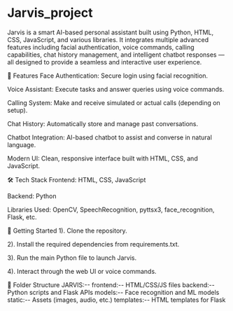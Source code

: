 # Jarvis_project

Jarvis is a smart AI-based personal assistant built using Python, HTML, CSS, JavaScript, and various libraries. It integrates multiple advanced features including facial authentication, voice commands, calling capabilities, chat history management, and intelligent chatbot responses — all designed to provide a seamless and interactive user experience.

🔑 Features
Face Authentication: Secure login using facial recognition.

Voice Assistant: Execute tasks and answer queries using voice commands.

Calling System: Make and receive simulated or actual calls (depending on setup).

Chat History: Automatically store and manage past conversations.

Chatbot Integration: AI-based chatbot to assist and converse in natural language.

Modern UI: Clean, responsive interface built with HTML, CSS, and JavaScript.

🛠️ Tech Stack
Frontend: HTML, CSS, JavaScript

Backend: Python

Libraries Used: OpenCV, SpeechRecognition, pyttsx3, face_recognition, Flask, etc.

🚀 Getting Started
1). Clone the repository.

2). Install the required dependencies from requirements.txt.

3). Run the main Python file to launch Jarvis.

4). Interact through the web UI or voice commands.

📂 Folder Structure
JARVIS:--
  frontend:--      HTML/CSS/JS files
   backend:--      Python scripts and Flask APIs
  models:--        Face recognition and ML models
  static:--        Assets (images, audio, etc.)
   templates:--    HTML templates for Flask
